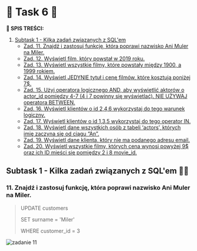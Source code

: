 # 🚀 **Task 6** 🚀

**:pushpin: SPIS TREŚCI:**
1. [Subtask 1 - Kilka zadań związanych z SQL'em](#Subtask1)
    - [Zad. 11. Znajdź i zastosuj funkcję, która poprawi nazwisko Ani Muler na Miler.](#kropka1)
    - [Zad. 12. Wyświetl film, który powstał w 2019 roku.](#kropka2)
    - [Zad. 13. Wyświetl wszystkie filmy, które powstały między 1900, a 1999 rokiem.](#kropka3)
    - [Zad. 14. Wyświetl JEDYNIE tytuł i cenę filmów, które kosztują poniżej 7$.](#kropka4)
    - [Zad. 15. Użyj operatora logicznego AND, aby wyświetlić aktorów o actor_id pomiędzy 4-7 (4 i 7 powinny się wyświetlać). NIE UŻYWAJ operatora BETWEEN.](#kropka5)
    - [Zad. 16. Wyświetl klientów o id 2,4,6 wykorzystaj do tego warunek logiczny.](#kropka6)
    - [Zad. 17. Wyświetl klientów o id 1,3,5 wykorzystaj do tego operator IN.](#kropka7)
    - [Zad. 18. Wyświetl dane wszystkich osób z tabeli ‘actors’, których imię zaczyna się od ciągu “An”.](#kropka8)
    - [Zad. 19. Wyświetl dane klienta, który nie ma podanego adresu email.](#kropka9)
    - [Zad. 20. Wyświetl wszystkie filmy, których cena wynosi powyżej 9$ oraz ich ID mieści się pomiędzy 2 i 8 movie_id.](#kropka10)

##  <a name="Subtask1">Subtask 1 - Kilka zadań związanych z SQL'em 👩‍💻 </a>
### <a name="kropka1">11. Znajdź i zastosuj funkcję, która poprawi nazwisko Ani Muler na Miler.</a>

> UPDATE customers
> 
> SET surname = 'Miler'
> 
> WHERE customer_id = 3

![zadanie 11](https://user-images.githubusercontent.com/122294284/219360740-ddc3b030-31ad-40bb-9b79-0089917eadb9.png)

